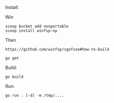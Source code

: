 Install:

Win

    scoop bucket add nonportable
    scoop install winfsp-np

Then

    https://github.com/winfsp/cgofuse#how-to-build

    go get

Build:

    go build

Run:

    go run . [-d] -m /tmp/....
